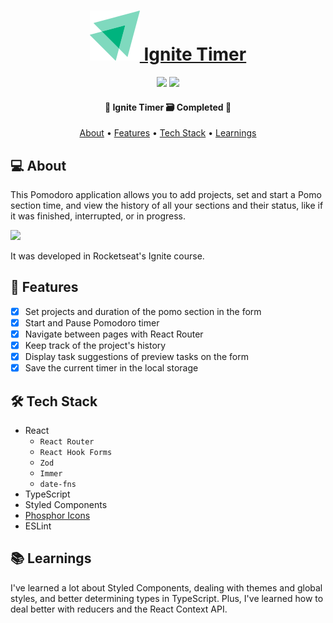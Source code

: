 <h1 align="center">
  <a  href="https://kanbandev.vercel.app/">
    <img src="src/assets/logoIgnite.svg" alt="" />
    Ignite Timer
  </a>
</h1>

<p align="center">
  <img src="https://badgen.net/npm/v/express" />
  <img src="https://badgen.net/github/contributors/raiane-oliveira/Ignite-timer" />
</p>

<h4 align="center"> 
	🚧  Ignite Timer 🗃️ Completed  🚧
</h4>

<p align="center">
 <a href="#-about">About</a> •
 <a href="#-features">Features</a> •
 <a href="#-tech-stack">Tech Stack</a> • 
 <a href="#-learnings">Learnings</a>
</p>

## 💻 About
This Pomodoro application allows you to add projects, set and start a Pomo section time, and view the history of all your sections and their status, like if it was finished, interrupted, or in progress.

<img src="https://imgur.com/8i9q1Gt.png" />

It was developed in Rocketseat's Ignite course.

## 🪸 Features

- [x] Set projects and duration of the pomo section in the form 
- [x] Start and Pause Pomodoro timer
- [x] Navigate between pages with React Router
- [x] Keep track of the project's history
- [x] Display task suggestions of preview tasks on the form
- [x] Save the current timer in the local storage

## 🛠 Tech Stack

- React
  - `React Router`
  - `React Hook Forms`
  - `Zod`
  - `Immer`
  - `date-fns`
- TypeScript
- Styled Components
- [Phosphor Icons](https://phosphoricons.com/)
- ESLint

## 📚 Learnings

I've learned a lot about Styled Components, dealing with themes and global styles, and better determining types in TypeScript. Plus, I've learned how to deal better with reducers and the React Context API.



